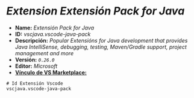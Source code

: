 <!-- Autor: Daniel Benjamin Perez Morales -->
<!-- GitHub: https://github.com/DanielBenjaminPerezMoralesDev13 -->
<!-- Gitlab: https://gitlab.com/DanielBenjaminPerezMoralesDev13 -->
<!-- Correo electrónico: danielperezdev@proton.me -->
# ***Extension Extensión Pack for Java***

- **Name:** *Extensión Pack for Java*
- **ID:** *vscjava.vscode-java-pack*
- **Descripción:** *Popular Extensións for Java development that provides Java IntelliSense, debugging, testing, Maven/Gradle support, project management and more*
- **Versión:** *`0.26.0`*
- **Editor:** *Microsoft*
- **[Vínculo de VS Marketplace:](https://marketplace.visualstudio.com/items?itemName=vscjava.vscode-java-pack "https://marketplace.visualstudio.com/items?itemName=vscjava.vscode-java-pack")**

```plaintext
# Id Extensión Vscode
vscjava.vscode-java-pack
```
